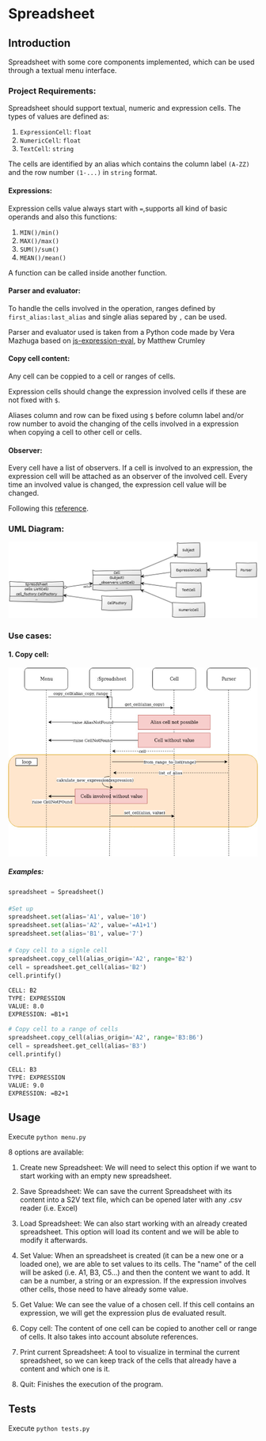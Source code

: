 # Spreadsheet

## Introduction
Spreadsheet with some core components implemented, which can be used
through a textual menu interface.

### Project Requirements:
Spreadsheet should support textual, numeric and expression cells. The types of values are defined as:
1. `ExpressionCell`: `float`
2. `NumericCell`: `float`
3. `TextCell`: `string`

The cells are identified by an alias which contains the column label `(A-ZZ)` and the 
row number `(1-...)` in `string` format.

#### Expressions:
Expression cells value always start with `=`,supports all kind of basic operands and also this functions:
1. `MIN()/min()`
2. `MAX()/max()`
3. `SUM()/sum()`
4. `MEAN()/mean()`

A function can be called inside another function.

#### Parser and evaluator:
To handle the cells involved in the operation, ranges defined by `first_alias:last_alias` and single alias 
separed by `,` can be used.

Parser and evaluator used is taken from a Python code made by Vera Mazhuga based on [js-expression-eval](https://github.com/silentmatt/js-expression-eval), by Matthew Crumley 


#### Copy cell content:
Any cell can be coppied to a cell or ranges of cells.

Expression cells should change the expression involved cells if these are not fixed with `$`.

Aliases column and row can be fixed using `$` before column label and/or row number to avoid the changing of
the cells involved in a expression when copying a cell to other cell or cells.
#### Observer:

Every cell have a list of observers. If a cell is involved to an expression, the expression cell will be attached
as an observer of the involved cell. Every time an involved value is changed, the expression cell value will be changed.

Following this [reference](https://refactoring.guru/design-patterns/observer).

### UML Diagram:

![Alt text](resources/img/uml_diagram.jpg?raw=true "UML Diagram")

### Use cases:


#### 1. Copy cell:

![Alt text](resources/img/copy_cell.jpg?raw=true "Copy cell SSD")

##### Examples:
```python
spreadsheet = Spreadsheet()

#Set up
spreadsheet.set(alias='A1', value='10')
spreadsheet.set(alias='A2', value='=A1+1')
spreadsheet.set(alias='B1', value='7')

# Copy cell to a signle cell
spreadsheet.copy_cell(alias_origin='A2', range='B2')
cell = spreadsheet.get_cell(alias='B2')
cell.printify()

```
```editorconfig
CELL: B2
TYPE: EXPRESSION
VALUE: 8.0
EXPRESSION: =B1+1
```

```python
# Copy cell to a range of cells
spreadsheet.copy_cell(alias_origin='A2', range='B3:B6')
cell = spreadsheet.get_cell(alias='B3')
cell.printify()

```
```editorconfig
CELL: B3
TYPE: EXPRESSION
VALUE: 9.0
EXPRESSION: =B2+1
```

## Usage
Execute `python menu.py`

8 options are available: 
1) Create new Spreadsheet: We will need to select this option if we want to start working with an empty new spreadsheet.

2) Save Spreadsheet: We can save the current Spreadsheet with its content into a S2V text file, which can be opened later with any .csv reader (i.e. Excel)

3) Load Spreadsheet: We can also start working with an already created spreadsheet. This option will load its content and we will be able to modify it afterwards.

4) Set Value: When an spreadsheet is created (it can be a new one or a loaded one), we are able to set values to its cells. The "name" of the cell will be asked 
(i.e. A1, B3, C5...) and then the content we want to add. It can be a number, a string or an expression. If the expression involves other cells, those need to have already some value.

5) Get Value: We can see the value of a chosen cell. If this cell contains an expression, we will get the expression plus de evaluated result.

6) Copy cell: The content of one cell can be copied to another cell or range of cells. It also takes into account absolute references.

7) Print current Spreadsheet: A tool to visualize in terminal the current spreadsheet, so we can keep track of the cells that already have a content and which one is it.

8) Quit: Finishes the execution of the program.

## Tests
Execute `python tests.py` 
